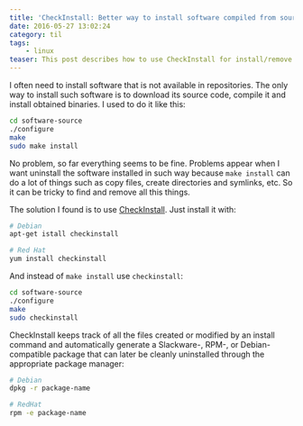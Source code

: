 ```yaml
---
title: 'CheckInstall: Better way to install software compiled from source'
date: 2016-05-27 13:02:24
category: til
tags:
    - linux
teaser: This post describes how to use CheckInstall for install/remove programs built from source on Unix-like systems.
---
```


I often need to install software that is not available in repositories.
The only way to install such software is to download its source code, compile it and
install obtained binaries. I used to do it like this:

``` sh
cd software-source
./configure
make
sudo make install
```

No problem, so far everything seems to be fine.
Problems appear when I want uninstall the software installed in such way
because `make install` can do a lot of things such as copy files, create directories
and symlinks, etc. So it can be tricky to find and remove all this things.

The solution I found is to use [CheckInstall](https://en.wikipedia.org/wiki/CheckInstall).
Just install it with:

```sh
# Debian
apt-get istall checkinstall

# Red Hat
yum install checkinstall
```

And instead of `make install` use `checkinstall`:

```sh
cd software-source
./configure
make
sudo checkinstall
```

CheckInstall keeps track of all the files created or modified by an install command and
automatically generate a Slackware-, RPM-, or Debian-compatible package that can
later be cleanly uninstalled through the appropriate package manager:

```sh
# Debian
dpkg -r package-name

# RedHat
rpm -e package-name
```
